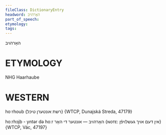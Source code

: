 ```yaml
---
fileClass: DictionaryEntry
headword: האָרהויב
part_of_speech: 
etymology: 
tags: 
---
```

האָרהויב

ETYMOLOGY
===========
NHG Haarhaube

WESTERN
========

hoˑrhoub {רשת אונטערן טיכל} {WTCP, Dunajská Streda, 47179}

hoːrhɔjb - yntər də hoːr  האָרהויב — אונטער די האָר {ɴᴏᴛᴇ: אין דעם אויך געשלויפֿן} {WTCP, Vác, 47197}
